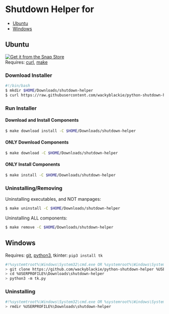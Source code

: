 # Shutdown Helper for 
- [Ubuntu](#ubuntu)
- [Windows](#windows)
## Ubuntu
[![Get it from the Snap Store](https://snapcraft.io/static/images/badges/en/snap-store-black.svg)](https://snapcraft.io/shutdown-helper)<br>
Requires: [curl](https://curl.se/download.html), [make](https://gnu.org/software/make)
### Download Installer
```bash
#!/bin/bash
$ mkdir $HOME/Downloads/shutdown-helper
$ curl https://raw.githubusercontent.com/wackyblackie/python-shutdown-helper/master/Makefile -O $HOME/Downloads/shutdown-helper/Makefile
```
### Run Installer
#### Download and Install Components
```bash
$ make download install -C $HOME/Downloads/shutdown-helper
```
#### ONLY Download Components
```bash
$ make download -C $HOME/Downloads/shutdown-helper
```
#### ONLY Install Components
```bash
$ make install -C $HOME/Downloads/shutdown-helper
```
### Uninstalling/Removing
Uninstalling executables, and NOT manpages:
```bash
$ make uninstall -C $HOME/Downloads/shutdown-helper
```
Uninstalling ALL components:
```bash
$ make remove -C $HOME/Downloads/shutdown-helper
```
## Windows
Requires: [git](https://git-scm.com/download/win), [python3](https://www.python.org/ftp/python/3.9.0/python-3.9.0-amd64.exe), tkinter: ```pip3 install tk```
```bash
#!%systemtroot%\Windows\System32\cmd.exe OR %systemroot%\Windows\System32\WindowsPowerShell\v1.0\powershell.exe
> git clone https://github.com/wackyblackie/python-shutdown-helper %USERPROFILE%\Downloads\shutdown-helper
> cd %USERPROFILE%\Downloads\shutdown-helper
> python3 -m tk.py
```
### Uninstalling
```bash
#!%systemtroot%\Windows\System32\cmd.exe OR %systemroot%\Windows\System32\WindowsPowerShell\v1.0\powershell.exe
> rmdir %USERPROFILE%\Downloads\shutdown-helper
```
